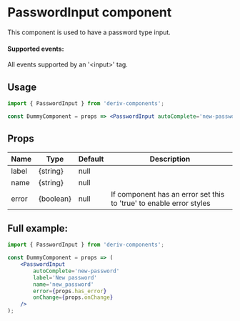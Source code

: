 # PasswordInput component

This component is used to have a password type input.

#### Supported events:

All events supported by an '\<input>' tag.

## Usage

```jsx
import { PasswordInput } from 'deriv-components';

const DummyComponent = props => <PasswordInput autoComplete='new-password' label='New password' name='new_password' />;
```

## Props

| Name  | Type      | Default | Description                                                         |
| ----- | --------- | ------- | ------------------------------------------------------------------- |
| label | {string}  | null    |                                                                     |
| name  | {string}  | null    |                                                                     |
| error | {boolean} | null    | If component has an error set this to 'true' to enable error styles |

## Full example:

```jsx
import { PasswordInput } from 'deriv-components';

const DummyComponent = props => (
    <PasswordInput
        autoComplete='new-password'
        label='New password'
        name='new_password'
        error={props.has_error}
        onChange={props.onChange}
    />
);
```
